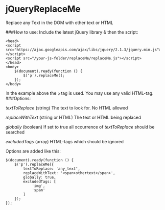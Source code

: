 # jQueryReplaceMe
Replace any Text in the DOM with other text or HTML

###How to use:
Include the latest jQuery library & then the script:

    <head>
    <script src="https://ajax.googleapis.com/ajax/libs/jquery/2.1.3/jquery.min.js"></script>
    <script src="/your-js-folder/replaceMe/replaceMe.js"></script>
    </head>
    <body>
        $(document).ready(function () {
            $('p').replaceMe();
        });
    </body>
    
In the example above the `p` tag is used. You may use any valid HTML-tag.
###Options:

*textToReplace* (string) The text to look for. No HTML allowed

*replaceWithText* (string or HTML) The text or HTML being replaced

*globally* (boolean) If set to true all occurrence of *textToReplace* should be searched

*excludedTags* (array) HTML-tags which should be ignored

Options are added like this:

    $(document).ready(function () {
        $('p').replaceMe({
            textToReplace: 'any_text',
            replaceWithText: '<span>othertext</span>',
            globally: true,
            excludedTags: [
                'img',
                'span'
            ]
        });
    });


